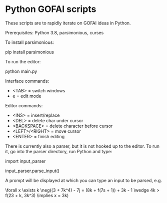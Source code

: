 # Python GOFAI scripts

These scripts are to rapidly iterate on GOFAI ideas in Python.

Prerequisites: Python 3.8, parsimonious, curses

To install parsimonious:

pip install parsimonious

To run the editor:

python main.py

Interface commands:

* &lt;TAB&gt; = switch windows
* e = edit mode

Editor commands:

* &lt;INS&gt; = insert/replace
* &lt;DEL&gt; = delete char under cursor
* &lt;BACKSPACE&gt; = delete character before cursor
* &lt;LEFT&gt;/&lt;RIGHT&gt; = move cursor
* &lt;ENTER&gt; = finish editing

There is currently also a parser, but it is not hooked up to the editor. To run it, go into
the parser directory, run Python and type:

import input_parser

input_parser.parse_input()

A prompt will be displayed at which you can type an input to be parsed, e.g.

\forall x \exists k \neg((3 + 7k^4) - 7j = (8k + f(7s + 1)) + 3k - 1 \wedge 4k > f(23 + k, 3k^3) \implies x = 3k)


